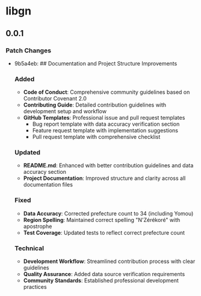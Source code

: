 # libgn

## 0.0.1

### Patch Changes

- 9b5a4eb: ## Documentation and Project Structure Improvements

  ### Added

  - **Code of Conduct**: Comprehensive community guidelines based on Contributor Covenant 2.0
  - **Contributing Guide**: Detailed contribution guidelines with development setup and workflow
  - **GitHub Templates**: Professional issue and pull request templates
    - Bug report template with data accuracy verification section
    - Feature request template with implementation suggestions
    - Pull request template with comprehensive checklist

  ### Updated

  - **README.md**: Enhanced with better contribution guidelines and data accuracy section
  - **Project Documentation**: Improved structure and clarity across all documentation files

  ### Fixed

  - **Data Accuracy**: Corrected prefecture count to 34 (including Yomou)
  - **Region Spelling**: Maintained correct spelling "N'Zérékoré" with apostrophe
  - **Test Coverage**: Updated tests to reflect correct prefecture count

  ### Technical

  - **Development Workflow**: Streamlined contribution process with clear guidelines
  - **Quality Assurance**: Added data source verification requirements
  - **Community Standards**: Established professional development practices
